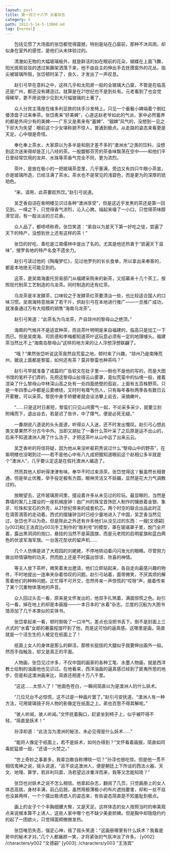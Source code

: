 ```yaml
---
layout: post
title: 第一百三十八节 水着杂志
category: 5
path: 2012-5-14-5-13800.md
tag: [normal]
---
```


　　包括见惯了大场面的张岱都觉得震撼，特别是站在凸窗前，那种不沐风雨，却似身在室外的感觉，是他们从未体验过的。

　　清澈如无物的大幅玻璃板外，就是鲜活的如在眼前的花朵，蝴蝶在上面飞舞，阳光斑斑驳驳的透过紫藤架洒落下来，他不由自主的伸出手去抚摸窗外的花丛，指尖被玻璃所阻，张岱顿时呆了，良久，才发出了一声叹息。

　　赵引弓早在意料之中，这样几乎和太阳房一般的全玻璃大凸窗，不管是在临高还是广州，都还没有建造过。就算是在21世纪也不是到处有。元老看到了也会觉得稀罕，更不用说很少见到大尺幅玻璃的土著了。

　　众人分宾主落座在维多利亚款的扶手沙发椅上。只见一个垂鬟小婢端着个剔红倭漆盘子过来奉茶。张岱素来“好美婢”，心道这赵老爷如此的气派，家中必然蓄养的都是外间少有的美婢——广东又是素来有“蓄婢”、“锢婢”风气的，没想到一见之下却大为失望：眼前这个少女堪称貌不惊人，普通到极点。从走路的姿态来看更是天足。心中很是奇怪。

　　奉化奉上茶水，大家原以为多半是和刚才差不多的“澳洲水”之类的饮料，没想到这次送来得却是正儿八经的茶。一股馥郁芬芳的茶香味飘荡在空中——和他们平日里经常饮用的龙井、水珠等茶香气完全不同，更为浓烈。

　　茶叶，是放在极小的一把玻璃茶壶里，几乎塞满，旁边又有四只牛眼小茶盅，亦是玻璃所造，已经注满了茶水。茶水也不是常见的浅碧色，而是更为的深厚的琥珀色。

　　“来，请用，此茶要趁热饮。”赵引弓说道。

　　吴芝香自诩在紫明楼见识过各种“澳洲享受”，但是这近乎发黑的茶还是第一回见到。一嗅之下，只觉得香气浓烈，沁入心脾。端起来啜了一小口，只觉得茶味醇滑甘润，有一股淡淡的兰花香。

　　众人品了，都啧啧称奇。张岱笑道：“弟自以为是天下第一好吃之徒，尝遍了天下的特产，没想到世上还有这样的茶！”

　　张岱的好吃、善吃是江南儒林中是出了名的。尤其是他还热衷于“尝遍天下滋味”，搜罗各地的特产名食不遗余力。

　　赵引弓读过他的《陶庵梦忆》，见过他罗列的长长食单，所以拿出来奉客的，都是本地绝无可能见到的。

　　这茶，是吴南海委托贸易部门从福建采购来的新茶，又招募来十几个茶工，按照现代制茶工艺制造的乌龙茶。同时制造的还有红茶。

　　乌龙茶是半发酵茶，口味较之于发酵茶红茶要清淡一些，也比较适合国人的口味习惯。吴南海特意捎来了若干斤，供赵引弓在本地进行推广——一旦推广成功，就准备通过万有大规模的销售“海南乌龙茶”。

　　赵引弓笑道：“此茶名为乌龙茶，产自琼州的黎母山之绝顶。”

　　海南的气候并不是适宜种茶，而且茶叶明明是来自福建的，临高只是加工一下而已。但是吴南海、司凯德和李梅都知道茶叶这玩意必须有一定的地理噱头。福建茶当然比不上“海南岛黎母山”这样的地方来的让人浮想浮想联翩了。

　　“哦？”果然张岱听说这茶竟然自荒蛮之地，顿时来了兴趣，“琼州乃是南陲荒州，据说上面都是黎蛮，如何还有茶？莫非黎蛮也种茶吗？”

　　赵引弓早就准备了成篇的广告软文在肚子里——倒也不是他的写的，而是大图书馆的笔杆子们弄的，先把这黎母山扯得云山雾罩，竟似荒蛮中的仙境一般，接着渲染了什么黎母山中林深山高之处有一处四面绝壁的孤岩，上面有五百株野茶。只是一年四季山中都是云雾缭绕，又时时有瘴气伤人，只有每年春秋两季各有数日云开雾散，可以采茶。黎民中身手矫健者就会设法攀上岩去，采摘嫩叶。

　　“……只是这时日甚短，黎蛮们只见山间雾气一起，不论采多采少，就要立刻附绳而下，退出谷去，若是迟了些许，中了瘴气，便是必死无疑。”

　　一番胡说八道说的头头是道，听得众人入迷，还不时发出慨叹。赵引弓心想此类文章果然不分古今中外。当即又胡扯了一番什么茶叶采了之后原是运不出山的，后来不知道澳洲人用了什么法子，才把这茶叶从山中运了出来云云。

　　吴芝香听的将信将疑，因为他从来没听裴莉秀说过什么“黎母山中的野茶”，在紫明楼也没喝到过——若不是他心中有八九成把握知道眼前这个赵相公多半就是个“澳洲人”，几乎要认定这是在假托澳洲人编造了。

　　然而其他人却听得津津有味。奉华不时过来添茶。张岱觉得这丫鬟虽然长相普通，但是举止优雅，举手投足极有方圆，眼神灵活又不妖媚，显然是花大力气调教过的。

　　放眼望去，这件玻璃房间里，摆设着许多从未见过的珍玩。最显眼的，当然是靠墙的案几上摆设的一座机械座钟：由广州的珠宝首饰匠人制作的镶嵌着金银、象牙、珍珠和宝石的外壳，从21世纪带来的成套机芯。两个时空的联合出品此时正在滴答滴答的走动着。西式的摆锤钟当时已经少量地进入了中国，吴芝香当然见过，张岱也不以为奇。但是除此之外还有许多他们从没见过的东西：一艘[文德嗣][y002]和[王洛宾][y003]手工制作的“胜利号”的模型，罩在玻璃罩子里，炮门全开着，露出黑洞洞的炮口，悬挂的当然不是英国旗，而是元老院的启明星旗和蓝白两色的伏波军海军旗。一台莲花型状的留声机……

　　几个人仿佛是进了大观园的刘姥姥，不停地转动着闪闪发光的眼睛。尽管努力做出矫情镇物的功夫，然而脸上还是不时露出惊讶、欣喜的神情。

　　等主人放下茶杯，微笑着发出邀请，他们立即站起来，各自走向最感兴趣的物件，不时地提出一连串夹杂着惊叹的问题。赵引弓站着，面带微笑，不厌其烦的解答着他们的种种问题。正忙得不可开交，忽然传来一声惊慌的“哎呀”声，接着传来了某个沉重物体落地的声音。

　　众人回过头去一看，原来是文怀发出的，他双手扎煞着，满面惊慌之色。赵引弓一看，掉在地上的却是本画报——一本日本的“水着”杂志。兰度的沉船为大图书馆添加了几千本类似的实体书。

　　张岱拿起来一看，顿时倒吸了一口冷气，差点也没把书丢下。倒不是封面上三点式的“水着”女郎的暴露程度吓到了他，而是这可怕的逼真感。这哪里是画，简直就是一个活生生的人被定在纸面上了！

　　纸面上女人的身体是那么的鲜活，那修长挺拔的大腿似乎就要伸出画外一般。然而手指触及，却又是真正的平面。

　　人物画，张岱见过许多，不仅中国的画家的各种工笔、水墨人物画，就是西洋教士绘制的油画他也见识过。在他看来，西洋油画的逼真感已经到了匪夷所思的地步，但是和这澳洲画来比，简直还相差十万八千里。

　　“这这……太惊人了！”他面色苍白，一瞬间简直以为是澳洲人的什么妖术。

　　“几位兄台不必惊慌，这不过是一种画片罢了。”赵引弓安抚道，“澳洲人有一种方法，可用玻璃镜子将人物的影像定在纸面之上。弟也百思不得其解呢。”

　　“骇人听闻，骇人听闻。”文怀抚着胸口，赶紧坐到椅子上，似乎被吓得不轻，“简直是妖术！”

　　孙淳却道：“此法当为澳洲的秘法，未必见得是什么妖术……”

　　“能将人像定于纸面上，若不是妖术，如何办得到？”文怀看着画报，简直如同毒蛇猛兽一般，“还请一火焚之。”

　　“世上奇妙之事甚多，我辈岂敢自称博晓一切？”孙淳也很吃惊。但是他一贯不相信鬼神之说，摇头说道，“且不说这澳洲人，便是朝廷上下所谈的西法火器、天文、地理、算学，若非利玛窦、汤若望远涉重洋而来，我等又怎能知晓？”

　　张岱也对妖术之说不怎么相信。他拿起杂志，翻阅了几页，只觉画册上的女人体态高挑，身材丰满，前凸后翘，虽然用极薄极小的布片遮挡要害，却和一丝不挂也没甚两样，一个个摆出极诱惑人的姿态来，有些姿态简直是不知羞耻到极点。

　　画上的女子个个丰胸细腰大臀，又是天足。这样体态的女人按照当时的审美观点来说根本算不上诱人，这些人家中哪个也不缺少美妾娇婢。但是胸中却隐隐约约的起了一团欲火，只觉得面颊微微发热。

　　张岱唯恐失态，强定心神，摇了摇头笑道：“这画册哪里有什么妖术？我看是房中的秘术才对。”几个人都展颜一笑，才将紧张的气氛冲淡了许多。
[y002]: /characters/y002 "文德嗣"
[y003]: /characters/y003 "王洛宾"
